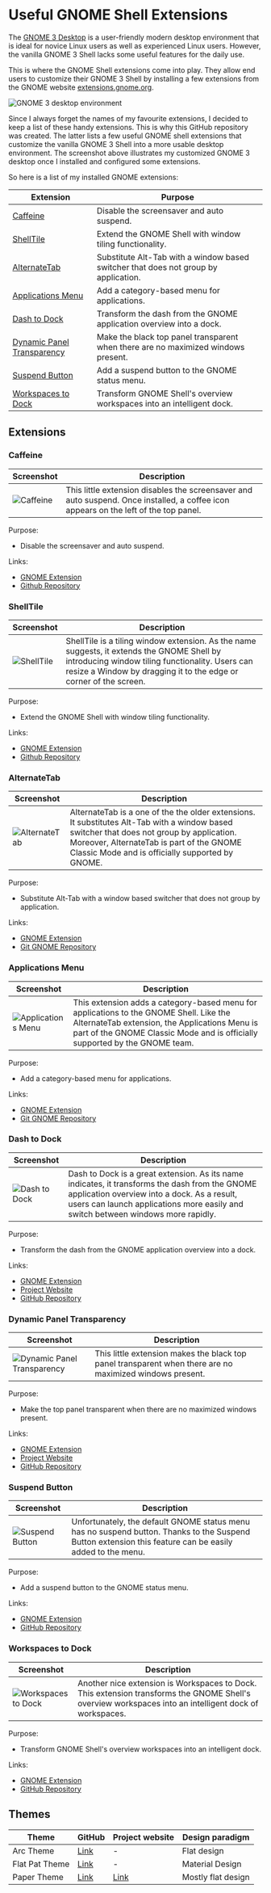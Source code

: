 # Useful GNOME Shell Extensions

The [GNOME 3 Desktop](https://www.gnome.org/) is a user-friendly modern desktop environment that is ideal for novice Linux users as well as experienced Linux users.
However, the vanilla GNOME 3 Shell lacks some useful features for the daily use.

This is where the GNOME Shell extensions come into play.
They allow end users to customize their GNOME 3 Shell by installing a few
extensions from the GNOME website [extensions.gnome.org](http://extensions.gnome.org).


![GNOME 3 desktop environment](https://github.com/lexruee/useful-gnome-shell-extensions/raw/master/gnome3-de-800x450.png)


Since I always forget the names of my favourite extensions,
I decided to keep a list of these handy extensions.
This is why this GitHub repository was created.
The latter lists a few useful GNOME shell extensions that customize the vanilla GNOME 3 Shell into a more usable desktop environment. The screenshot above illustrates my customized GNOME 3 desktop
once I installed and configured some extensions.

So here is a list of my installed GNOME extensions:

Extension | Purpose
----------|-----------
[Caffeine](https://extensions.gnome.org/extension/517/caffeine/) | Disable the screensaver and auto suspend.
[ShellTile](https://extensions.gnome.org/extension/657/shelltile/) | Extend the GNOME Shell with window tiling functionality.
[AlternateTab](https://extensions.gnome.org/extension/15/alternatetab/) | Substitute Alt-Tab with a window based switcher that does not group by application.
[Applications Menu](https://extensions.gnome.org/extension/6/applications-menu/) | Add a category-based menu for applications.
[Dash to Dock](https://extensions.gnome.org/extension/307/dash-to-dock/) | Transform the dash from the GNOME application overview into a dock.
[Dynamic Panel Transparency](https://extensions.gnome.org/extension/1011/dynamic-panel-transparency/) | Make the black top panel transparent when there are no maximized windows present.
[Suspend Button](https://extensions.gnome.org/extension/826/suspend-button/) | Add a suspend button to the GNOME status menu.
[Workspaces to Dock](https://extensions.gnome.org/extension/427/workspaces-to-dock/) | Transform GNOME Shell's overview workspaces into an intelligent dock.

## Extensions

### Caffeine

 Screenshot  | Description
---|-------
![Caffeine](https://github.com/lexruee/useful-gnome-shell-extensions/raw/master/caffeine.png)  | This little extension disables the screensaver and auto suspend. Once installed, a coffee icon appears on the left of the top panel.


Purpose:

 - Disable the screensaver and auto suspend.


Links:

 - [GNOME Extension](https://extensions.gnome.org/extension/517/caffeine/)
 - [Github Repository](https://github.com/eonpatapon/gnome-shell-extension-caffeine)


### ShellTile

 Screenshot  | Description
---|-------
![ShellTile](https://github.com/lexruee/useful-gnome-shell-extensions/raw/master/edge_tiling.gif)  | ShellTile is a tiling window extension. As the name suggests, it extends the GNOME Shell by introducing window tiling functionality. Users can resize a Window by dragging it to the edge or corner of the screen.


Purpose:

 - Extend the GNOME Shell with window tiling functionality.


Links:

 - [GNOME Extension](https://extensions.gnome.org/extension/657/shelltile/)
 - [Github Repository](https://github.com/emasab/shelltile)


### AlternateTab

 Screenshot  | Description
---|-------
![AlternateTab](https://github.com/lexruee/useful-gnome-shell-extensions/raw/master/alternatetab.png)  | AlternateTab is a one of the the older extensions. It substitutes Alt-Tab with a window based switcher that does not group by application. Moreover, AlternateTab is part of the GNOME Classic Mode and is officially supported by GNOME.


Purpose:

 - Substitute Alt-Tab with a window based switcher that does not group by application.


Links:

 - [GNOME Extension](https://extensions.gnome.org/extension/15/alternatetab/)
 - [Git GNOME Repository](https://git.gnome.org//browse/gnome-shell-extensions)


### Applications Menu

 Screenshot  | Description
---|-------
![Applications Menu](https://github.com/lexruee/useful-gnome-shell-extensions/raw/master/appmenu.png)  | This extension adds a category-based menu for applications to the GNOME Shell. Like the AlternateTab extension, the Applications Menu is part of the GNOME Classic Mode and is officially supported by the GNOME team.


Purpose:

 - Add a category-based menu for applications.


Links:

 - [GNOME Extension](https://extensions.gnome.org/extension/6/applications-menu/)
 - [Git GNOME Repository](http://git.gnome.org/gnome-shell-extensions)


### Dash to Dock

 Screenshot  | Description
---|-------
![Dash to Dock](https://github.com/lexruee/useful-gnome-shell-extensions/raw/master/dashtodock.png)  | Dash to Dock is a great extension. As its name indicates, it transforms the dash from the GNOME application overview into a dock. As a result, users can launch applications more easily and switch between windows more rapidly.


Purpose:

 - Transform the dash from the GNOME application overview into a dock.


Links:

 - [GNOME Extension](https://extensions.gnome.org/extension/307/dash-to-dock/)
 - [Project Website](https://micheleg.github.io/dash-to-dock/index.html)
 - [GitHub Repository](https://github.com/micheleg/dash-to-dock.git)


### Dynamic Panel Transparency

 Screenshot  | Description
---|-------
![Dynamic Panel Transparency](https://github.com/lexruee/useful-gnome-shell-extensions/raw/master/dpt.png)  | This little extension makes the black top panel transparent when there are no maximized windows present.

Purpose:

 -  Make the top panel transparent when there are no maximized windows present.


Links:

 - [GNOME Extension](https://extensions.gnome.org/extension/1011/dynamic-panel-transparency/)
 - [Project Website](http://evanwelsh.com/dynamic-panel-transparency/)
 - [GitHub Repository](https://github.com/rockon999/dynamic-panel-transparency)


### Suspend Button

 Screenshot  | Description
---|-------
![Suspend Button](https://github.com/lexruee/useful-gnome-shell-extensions/raw/master/suspend-button.png)  | Unfortunately, the default GNOME status menu has no suspend button. Thanks to the Suspend Button extension this feature can be easily added to the menu.

Purpose:

 -  Add a suspend button to the GNOME status menu.


Links:

 - [GNOME Extension](https://extensions.gnome.org/extension/826/suspend-button/)
 - [GitHub Repository](https://github.com/laserb/gnome-shell-extension-suspend-button)


### Workspaces to Dock

 Screenshot  | Description
---|-------
![Workspaces to Dock](https://github.com/lexruee/useful-gnome-shell-extensions/raw/master/workspaces-to-dock.png)  | Another nice extension is Workspaces to Dock. This extension transforms the GNOME Shell's overview workspaces into an intelligent dock of workspaces.

Purpose:

 -  Transform GNOME Shell's overview workspaces into an intelligent dock.


Links:

 - [GNOME Extension](https://extensions.gnome.org/extension/427/workspaces-to-dock/)
 - [GitHub Repository](https://github.com/passingthru67/workspaces-to-dock)

## Themes


Theme          | GitHub | Project website| Design paradigm
---------------|--------|----------------|----------------
Arc Theme      | [Link](https://github.com/horst3180/arc-theme) | - | Flat design
Flat Pat Theme | [Link](https://github.com/nana-4/Flat-Plat) | - | Material Design
Paper Theme    | [Link](https://github.com/snwh/paper-gtk-theme) | [Link](https://snwh.org/paper) | Mostly flat design




